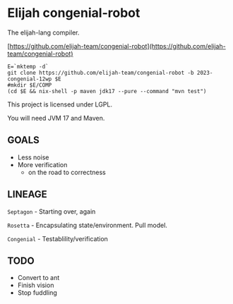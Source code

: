 Elijah congenial-robot
=======================

The elijah-lang compiler.

[https://github.com/elijah-team/congenial-robot](https://github.com/elijah-team/congenial-robot)

```shell
E=`mktemp -d`
git clone https://github.com/elijah-team/congenial-robot -b 2023-congenial-12wp $E
#mkdir $E/COMP
(cd $E && nix-shell -p maven jdk17 --pure --command "mvn test")
```

This project is licensed under LGPL.

You will need JVM 17 and Maven.


GOALS
------

- Less noise
- More verification
  - on the road to correctness


LINEAGE
--------

`Septagon` - Starting over, again

`Rosetta` - Encapsulating state/environment. Pull model.

`Congenial` - Testablility/verification

TODO
-----

- Convert to ant
- Finish vision
- Stop fuddling
